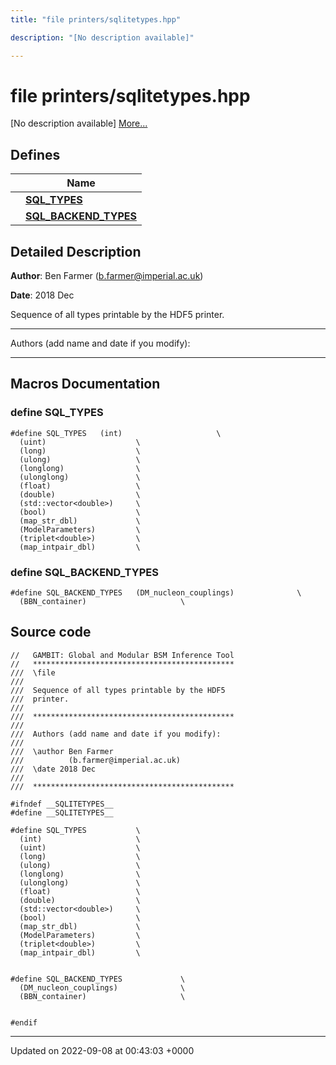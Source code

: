 ```yaml
---
title: "file printers/sqlitetypes.hpp"

description: "[No description available]"

---
```


# file printers/sqlitetypes.hpp

[No description available] [More...](#detailed-description)

## Defines

|                | Name           |
| -------------- | -------------- |
|  | **[SQL_TYPES](/documentation/code/files/sqlitetypes_8hpp/#define-sql-types)**  |
|  | **[SQL_BACKEND_TYPES](/documentation/code/files/sqlitetypes_8hpp/#define-sql-backend-types)**  |

## Detailed Description


**Author**: Ben Farmer ([b.farmer@imperial.ac.uk](mailto:b.farmer@imperial.ac.uk)) 

**Date**: 2018 Dec

Sequence of all types printable by the HDF5 printer.



------------------

Authors (add name and date if you modify):



------------------




## Macros Documentation

### define SQL_TYPES

```
#define SQL_TYPES   (int)                     \
  (uint)                    \
  (long)                    \
  (ulong)                   \
  (longlong)                \
  (ulonglong)               \
  (float)                   \
  (double)                  \
  (std::vector<double>)     \
  (bool)                    \
  (map_str_dbl)             \
  (ModelParameters)         \
  (triplet<double>)         \
  (map_intpair_dbl)         \
```


### define SQL_BACKEND_TYPES

```
#define SQL_BACKEND_TYPES   (DM_nucleon_couplings)              \
  (BBN_container)                     \
```


## Source code

```
//   GAMBIT: Global and Modular BSM Inference Tool
//   *********************************************
///  \file
///
///  Sequence of all types printable by the HDF5
///  printer.
///
///  *********************************************
///
///  Authors (add name and date if you modify):
///
///  \author Ben Farmer
///          (b.farmer@imperial.ac.uk)
///  \date 2018 Dec
///
///  *********************************************

#ifndef __SQLITETYPES__
#define __SQLITETYPES__

#define SQL_TYPES           \
  (int)                     \
  (uint)                    \
  (long)                    \
  (ulong)                   \
  (longlong)                \
  (ulonglong)               \
  (float)                   \
  (double)                  \
  (std::vector<double>)     \
  (bool)                    \
  (map_str_dbl)             \
  (ModelParameters)         \
  (triplet<double>)         \
  (map_intpair_dbl)         \


#define SQL_BACKEND_TYPES             \
  (DM_nucleon_couplings)              \
  (BBN_container)                     \


#endif
```


-------------------------------

Updated on 2022-09-08 at 00:43:03 +0000
